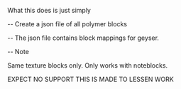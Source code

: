 What this does is just simply

-- Create a json file of all polymer blocks

-- The json file contains block mappings for geyser.

-- Note

Same texture blocks only.
Only works with noteblocks.

EXPECT NO SUPPORT
THIS IS MADE TO LESSEN WORK
